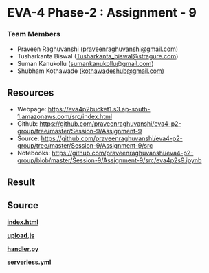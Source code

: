 # EVA-4 Phase-2 : Assignment - 9

### Team Members

- Praveen Raghuvanshi (praveenraghuvanshi@gmail.com)
- Tusharkanta Biswal (Tusharkanta_biswal@stragure.com)
- Suman Kanukollu (sumankanukollu@gmail.com)
- Shubham Kothawade (kothawadeshub@gmail.com)

## Resources

- Webpage: https://eva4p2bucket1.s3.ap-south-1.amazonaws.com/src/index.html
- Github: https://github.com/praveenraghuvanshi/eva4-p2-group/tree/master/Session-9/Assignment-9
- Source: https://github.com/praveenraghuvanshi/eva4-p2-group/tree/master/Session-9/Assignment-9/src
- Notebooks: https://github.com/praveenraghuvanshi/eva4-p2-group/blob/master/Session-9/Assignment-9/src/eva4p2s9.ipynb

## Result



## Source

**[index.html](src/index.html)**

**[upload.js](src/js/upload.js)**

**[handler.py](src/serverless/handler.py)**

**[serverless.yml](src/serverless/serverless.yml)**

